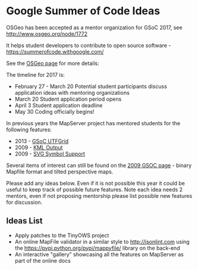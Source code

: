 # Google Summer of Code Ideas

OSGeo has been accepted as a mentor organization for GSoC 2017, see http://www.osgeo.org/node/1772

It helps student developers to contribute to open source software - https://summerofcode.withgoogle.com/

See the [OSGeo page](https://wiki.osgeo.org/wiki/Google_Summer_of_Code_2017_Administrative) for more details: 

The timeline for 2017 is:

* February 27 - March 20	Potential student participants discuss application ideas with mentoring organizations
* March 20 Student application period opens
* April 3 Student application deadline
* May 30	Coding officially begins!

In previous years the MapServer project has mentored students for the following features:

* 2013 - [GSoC UTFGrid](/mapserver/mapserver/wiki/GSoC-UTF-Grid-implementation)
* 2009 - [KML Output](/mapserver/mapserver/wiki/GSoC_KML_output)
* 2009 - [SVG Symbol Support](/mapserver/mapserver/wiki/GSoC_SVG_Symbols)

Several items of interest can still be found on the [2009 GSOC page](https://wiki.osgeo.org/wiki/MapServer_2009_SOC_Ideas) - binary Mapfile format and tilted perspective maps. 

Please add any ideas below. Even if it is not possible this year it could be useful to keep track of possible future features. 
Note each idea needs 2 mentors, even if not proposing mentorship please list possible new features for discussion. 


## Ideas List

* Apply patches to the TinyOWS project
* An online MapFile validator in a similar style to http://jsonlint.com using the https://pypi.python.org/pypi/mappyfile/ library on the back-end
* An interactive "gallery" showcasing all the features on MapServer as part of the online docs